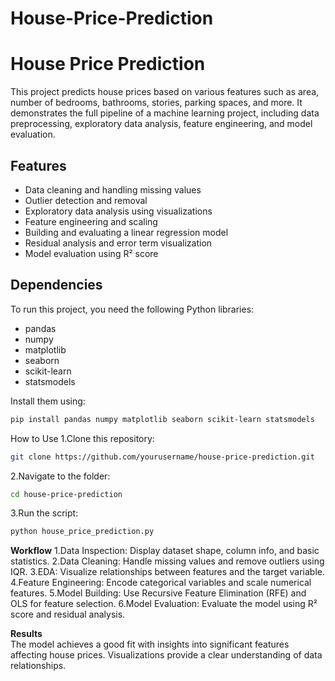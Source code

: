 ﻿# House-Price-Prediction
# House Price Prediction

This project predicts house prices based on various features such as area, number of bedrooms, bathrooms, stories, parking spaces, and more. It demonstrates the full pipeline of a machine learning project, including data preprocessing, exploratory data analysis, feature engineering, and model evaluation.

## Features
- Data cleaning and handling missing values
- Outlier detection and removal
- Exploratory data analysis using visualizations
- Feature engineering and scaling
- Building and evaluating a linear regression model
- Residual analysis and error term visualization
- Model evaluation using R² score

## Dependencies
To run this project, you need the following Python libraries:
- pandas
- numpy
- matplotlib
- seaborn
- scikit-learn
- statsmodels

Install them using:
```bash
pip install pandas numpy matplotlib seaborn scikit-learn statsmodels
```


How to Use
1.Clone this repository:
```bash
git clone https://github.com/yourusername/house-price-prediction.git
```
2.Navigate to the folder:
```bash
cd house-price-prediction
```
3.Run the script:
```bash
python house_price_prediction.py
```

**Workflow**
1.Data Inspection:
  Display dataset shape, column info, and basic statistics.
2.Data Cleaning:
  Handle missing values and remove outliers using IQR.
3.EDA:
  Visualize relationships between features and the target variable.
4.Feature Engineering:
  Encode categorical variables and scale numerical features.
5.Model Building:
  Use Recursive Feature Elimination (RFE) and OLS for feature selection.
6.Model Evaluation:
  Evaluate the model using R² score and residual analysis.

  
**Results**  
  The model achieves a good fit with insights into significant features affecting house prices.
Visualizations provide a clear understanding of data relationships.
